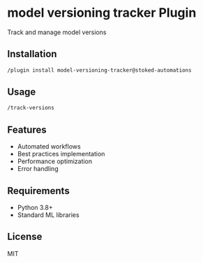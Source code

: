 # model versioning tracker Plugin

Track and manage model versions

## Installation

```bash
/plugin install model-versioning-tracker@stoked-automations
```

## Usage

```bash
/track-versions
```

## Features

- Automated workflows
- Best practices implementation
- Performance optimization
- Error handling

## Requirements

- Python 3.8+
- Standard ML libraries

## License

MIT
